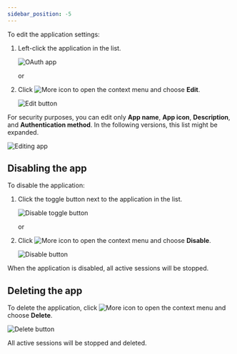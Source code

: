 ```yaml
---
sidebar_position: -5
---
```


To edit the application settings:

1. Left-click the application in the list.

   ![OAuth app](/assets/images/docspace/oauth-app.png)

   or

2. Click ![More icon](/assets/images/docspace/more-icon.png) to open the context menu and choose **Edit**.

   ![Edit button](/assets/images/docspace/edit-button.png)

For security purposes, you can edit only **App name**, **App icon**, **Description**, and **Authentication method**. In the following versions, this list might be expanded.

![Editing app](/assets/images/docspace/editing-app.png)

## Disabling the app

To disable the application:

1. Click the toggle button next to the application in the list.

   ![Disable toggle button](/assets/images/docspace/disable-toggle-button.png)

   or

2. Click ![More icon](/assets/images/docspace/more-icon.png) to open the context menu and choose **Disable**.

   ![Disable button](/assets/images/docspace/disable-button.png)

When the application is disabled, all active sessions will be stopped.

## Deleting the app

To delete the application, click ![More icon](/assets/images/docspace/more-icon.png) to open the context menu and choose **Delete**.

![Delete button](/assets/images/docspace/delete-button.png)

All active sessions will be stopped and deleted.
